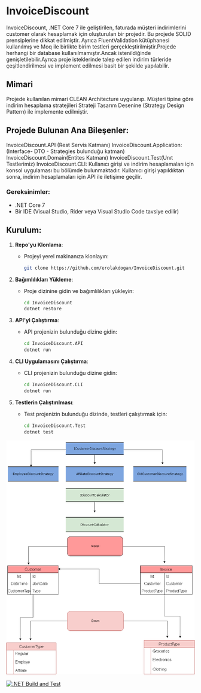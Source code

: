# InvoiceDiscount

InvoiceDiscount, .NET Core 7 ile geliştirilen, faturada müşteri indirimlerini customer olarak hesaplamak için oluşturulan bir projedir. Bu projede SOLID prensiplerine dikkat edilmiştir. Ayrıca FluentValidation kütüphanesi kullanılmış ve Moq ile birlikte birim testleri gerçekleştirilmiştir.Projede herhangi bir database kullanılmamıştır.Ancak istenildiğinde genişletilebilir.Ayrıca proje isteklerinde talep edilen indirim türleride çeşitlendirilmesi ve implement edilmesi basit bir şekilde yapılabilir.

## Mimari
Projede kullanılan mimari CLEAN Architecture uygulanıp. Müşteri tipine göre indirim hesaplama stratejileri Strateji Tasarım Desenine (Strategy Design Pattern) ile implemente edilmiştir.

## Projede Bulunan Ana Bileşenler:
InvoiceDiscount.API (Rest Servis Katmanı)
InvoiceDiscount.Application:(Interface- DTO - Strategies bulunduğu katman)
InvoiceDiscount.Domain(Entites Katmanı)
InvoiceDiscount.Test(Unıt Testlerimiz)
InvoiceDiscount.CLI: Kullanıcı girişi ve indirim hesaplamaları için konsol uygulaması bu bölümde bulunmaktadır. Kullanıcı girişi yapıldıktan sonra, indirim hesaplamaları için API ile iletişime geçilir.

### Gereksinimler:
- .NET Core 7
- Bir IDE (Visual Studio, Rider veya Visual Studio Code tavsiye edilir)

## Kurulum:

1. **Repo'yu Klonlama**:
   - Projeyi yerel makinanıza klonlayın:
     ```bash
     git clone https://github.com/erolakdogan/InvoiceDiscount.git
     ```

2. **Bağımlılıkları Yükleme**:
   - Proje dizinine gidin ve bağımlılıkları yükleyin:
     ```bash
     cd InvoiceDiscount
     dotnet restore
     ```

4. **API'yi Çalıştırma**:
   - API projenizin bulunduğu dizine gidin:
     ```bash
     cd InvoiceDiscount.API
     dotnet run
     ```

5. **CLI Uygulamasını Çalıştırma**:
   - CLI projenizin bulunduğu dizine gidin:
     ```bash
     cd InvoiceDiscount.CLI
     dotnet run
     ```

6. **Testlerin Çalıştırılması**:
   - Test projenizin bulunduğu dizinde, testleri çalıştırmak için:
     ```bash
     cd InvoiceDiscount.Test
     dotnet test
     ```

![UML Diyagramı](https://github.com/erolakdogan/InvoiceDiscount/blob/master/InvoiceDiscountDiagram.png)

[![.NET Build and Test](https://github.com/erolakdogan/InvoiceDiscount/workflows/.NET/badge.svg)](https://github.com/erolakdogan/InvoiceDiscount/actions?query=workflow%3A.NET)


